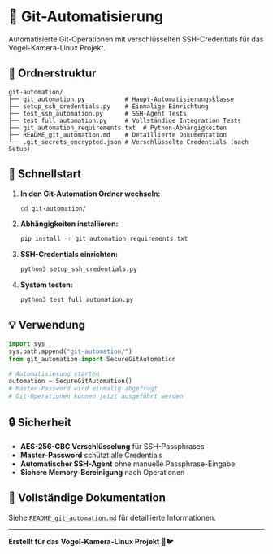 # 🔐 Git-Automatisierung

Automatisierte Git-Operationen mit verschlüsselten SSH-Credentials für das Vogel-Kamera-Linux Projekt.

## 📁 Ordnerstruktur

```
git-automation/
├── git_automation.py           # Haupt-Automatisierungsklasse
├── setup_ssh_credentials.py    # Einmalige Einrichtung
├── test_ssh_automation.py      # SSH-Agent Tests
├── test_full_automation.py     # Vollständige Integration Tests
├── git_automation_requirements.txt  # Python-Abhängigkeiten
├── README_git_automation.md    # Detaillierte Dokumentation
└── .git_secrets_encrypted.json # Verschlüsselte Credentials (nach Setup)
```

## 🚀 Schnellstart

1. **In den Git-Automation Ordner wechseln:**
   ```bash
   cd git-automation/
   ```

2. **Abhängigkeiten installieren:**
   ```bash
   pip install -r git_automation_requirements.txt
   ```

3. **SSH-Credentials einrichten:**
   ```bash
   python3 setup_ssh_credentials.py
   ```

4. **System testen:**
   ```bash
   python3 test_full_automation.py
   ```

## 💡 Verwendung

```python
import sys
sys.path.append("git-automation/")
from git_automation import SecureGitAutomation

# Automatisierung starten
automation = SecureGitAutomation()
# Master-Password wird einmalig abgefragt
# Git-Operationen können jetzt ausgeführt werden
```

## 🔒 Sicherheit

- **AES-256-CBC Verschlüsselung** für SSH-Passphrases
- **Master-Password** schützt alle Credentials  
- **Automatischer SSH-Agent** ohne manuelle Passphrase-Eingabe
- **Sichere Memory-Bereinigung** nach Operationen

## 📖 Vollständige Dokumentation

Siehe [`README_git_automation.md`](README_git_automation.md) für detaillierte Informationen.

---

**Erstellt für das Vogel-Kamera-Linux Projekt** 📸🐦